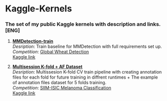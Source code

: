 # Kaggle-Kernels
### The set of my public Kaggle kernels with description and links. [ENG]

1. [**MMDetection-train**](https://github.com/t0efL/Kaggle-Kernels/blob/master/mmdetection-train.ipynb)   
  _Desription_: Train baseline for MMDetection with full requirements set up.  
  _Competition_: [Global Wheat Detection](https://www.kaggle.com/c/global-wheat-detection)  
  [Kaggle link](https://www.kaggle.com/vadimtimakin/mmdetection-train)  
  
2. [**Multisession K-fold + AF Dataset**](https://github.com/t0efL/Kaggle-Kernels/blob/master/multisession-k-fold-af-dataset.ipynb)  
  _Desription_: Multissesion K-fold CV train pipeline with creating annotation files for each fold for future training in diffrent runtimes + The example of annotation files         dataset for 5 folds training.  
  _Competition_: [SIIM-ISIC Melanoma Classification](https://www.kaggle.com/c/siim-isic-melanoma-classification)  
  [Kaggle link](https://www.kaggle.com/vadimtimakin/multisession-k-fold-af-dataset)
